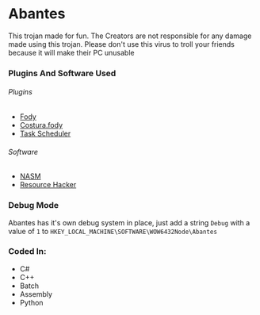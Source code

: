 # Abantes
This trojan made for fun.
The Creators are not responsible for any damage made using this trojan.
Please don't use this virus to troll your friends because it will make their PC unusable
### Plugins And Software Used
###### Plugins
* [Fody](https://github.com/Fody/Fody)
* [Costura.fody](https://github.com/Fody/Costura)
* [Task Scheduler](https://github.com/dahall/TaskScheduler)
###### Software
* [NASM](http://nasm.us)
* [Resource Hacker](http://www.angusj.com/resourcehacker/)
### Debug Mode
Abantes has it's own debug system in place, just add a string `Debug` with a value of `1` to
`HKEY_LOCAL_MACHINE\SOFTWARE\WOW6432Node\Abantes`
### Coded In:
* C#
* C++
* Batch
* Assembly
* Python
